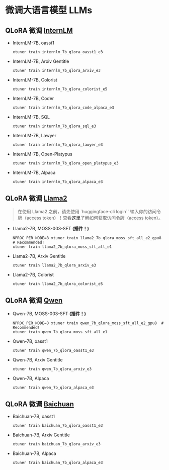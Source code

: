 # 微调大语言模型 LLMs

## QLoRA 微调 [InternLM](https://github.com/InternLM/InternLM)

- InternLM-7B, oasst1

  ```shell
  xtuner train internlm_7b_qlora_oasst1_e3
  ```

- InternLM-7B, Arxiv Gentitle

  ```shell
  xtuner train internlm_7b_qlora_arxiv_e3
  ```

- InternLM-7B, Colorist

  ```shell
  xtuner train internlm_7b_qlora_colorist_e5
  ```

- InternLM-7B, Coder

  ```shell
  xtuner train internlm_7b_qlora_code_alpaca_e3
  ```

- InternLM-7B, SQL

  ```shell
  xtuner train internlm_7b_qlora_sql_e3
  ```

- InternLM-7B, Lawyer

  ```shell
  xtuner train internlm_7b_qlora_lawyer_e3
  ```

- InternLM-7B, Open-Platypus

  ```shell
  xtuner train internlm_7b_qlora_open_platypus_e3
  ```

- InternLM-7B, Alpaca

  ```shell
  xtuner train internlm_7b_qlora_alpaca_e3
  ```

## QLoRA 微调 [Llama2](https://github.com/facebookresearch/llama)

> 在使用 Llama2 之前，请先使用 \`huggingface-cli login\`\` 输入你的访问令牌（access token）！查看[这里](https://huggingface.co/docs/hub/security-tokens#user-access-tokens)了解如何获取访问令牌（access token）。

- Llama2-7B, MOSS-003-SFT **(插件！)**

  ```shell
  NPROC_PER_NODE=8 xtuner train llama2_7b_qlora_moss_sft_all_e2_gpu8  # Recommended!
  xtuner train llama2_7b_qlora_moss_sft_all_e1
  ```

- Llama2-7B, Arxiv Gentitle

  ```shell
  xtuner train llama2_7b_qlora_arxiv_e3
  ```

- Llama2-7B, Colorist

  ```shell
  xtuner train llama2_7b_qlora_colorist_e5
  ```

## QLoRA 微调 [Qwen](https://github.com/QwenLM)

- Qwen-7B, MOSS-003-SFT **(插件！)**

  ```shell
  NPROC_PER_NODE=8 xtuner train qwen_7b_qlora_moss_sft_all_e2_gpu8  # Recommended!
  xtuner train qwen_7b_qlora_moss_sft_all_e1
  ```

- Qwen-7B, oasst1

  ```shell
  xtuner train qwen_7b_qlora_oasst1_e3
  ```

- Qwen-7B, Arxiv Gentitle

  ```shell
  xtuner train qwen_7b_qlora_arxiv_e3
  ```

- Qwen-7B, Alpaca

  ```shell
  xtuner train qwen_7b_qlora_alpaca_e3
  ```

## QLoRA 微调 [Baichuan](https://github.com/baichuan-inc)

- Baichuan-7B, oasst1

  ```shell
  xtuner train baichuan_7b_qlora_oasst1_e3
  ```

- Baichuan-7B, Arxiv Gentitle

  ```shell
  xtuner train baichuan_7b_qlora_arxiv_e3
  ```

- Baichuan-7B, Alpaca

  ```shell
  xtuner train baichuan_7b_qlora_alpaca_e3
  ```
